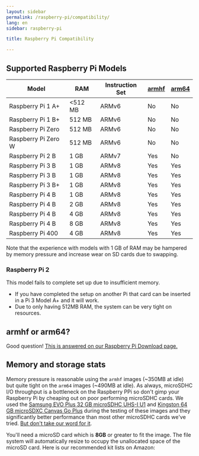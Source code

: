 ```yaml
---
layout: sidebar
permalink: /raspberry-pi/compatibility/
lang: en
sidebar: raspberry-pi

title: Raspberry Pi Compatibility

---
```


## Supported Raspberry Pi Models

| Model                 | RAM   | Instruction Set | [armhf]  | [arm64]   |
| --------------------- | ----- | --------------- | -------- | --------- |
| Raspberry Pi 1 A+     | <512 MB | ARMv6         | No        | No        |
| Raspberry Pi 1 B+     | 512 MB| ARMv6           | No        | No        |
| Raspberry Pi Zero     | 512 MB| ARMv6           | No        | No        |
| Raspberry Pi Zero W   | 512 MB| ARMv6           | No        | No        |
| Raspberry Pi 2 B      | 1 GB  | ARMv7           | Yes       | No        |
| Raspberry Pi 3 B      | 1 GB  | ARMv8           | Yes       | Yes       |
| Raspberry Pi 3 B      | 1 GB  | ARMv8           | Yes       | Yes       |
| Raspberry Pi 3 B+     | 1 GB  | ARMv8           | Yes       | Yes       |
| Raspberry Pi 4 B      | 1 GB  | ARMv8           | Yes       | Yes       |
| Raspberry Pi 4 B      | 2 GB  | ARMv8           | Yes       | Yes       |
| Raspberry Pi 4 B      | 4 GB  | ARMv8           | Yes       | Yes       |
| Raspberry Pi 4 B      | 8 GB  | ARMv8           | Yes       | Yes       |
| Raspberry Pi 400      | 4 GB  | ARMv8           | Yes       | Yes       |

[armhf]: /download/armhf/
[arm64]: /download/arm64/

Note that the experience with models with 1 GB of RAM may be hampered by
memory pressure and increase wear on SD cards due to swapping.

### Raspberry Pi 2

This model fails to complete set up due to insufficient memory.

* If you have completed the setup on another Pi that card can be inserted in a Pi 3 Model A+ and it will work.
* Due to only having 512MB RAM, the system can be very tight on resources.

## armhf or arm64?

Good question! [This is answered on our Raspberry Pi Download page.](/raspberry-pi/download/)

## Memory and storage stats

Memory pressure is reasonable using the `armhf` images (~350MB at idle)
but quite tight on the `arm64` images (~490MB at idle). As always,
microSDHC I/O throughput is a bottleneck on the Raspberry PPi so don't
gimp your Raspberry Pi by cheaping out on poor performing microSDHC
cards. We used the [Samsung EVO Plus 32 GB microSDHC UHS-I U1](https://geni.us/AKAsg)
and [Kingston 64 GB microSDXC Canvas Go Plus](https://geni.us/Jelmu)
during the testing of these images and they significantly better
performance than most other microSDHC cards we've tried.
[But don't take our word for it](https://www.pidramble.com/wiki/benchmarks/microsd-cards).

You'll need a microSD card which is **8GB** or greater to fit the image.
The file system will automatically resize to occupy the unallocated
space of the microSD card. Here is our recommended kit lists on Amazon:
